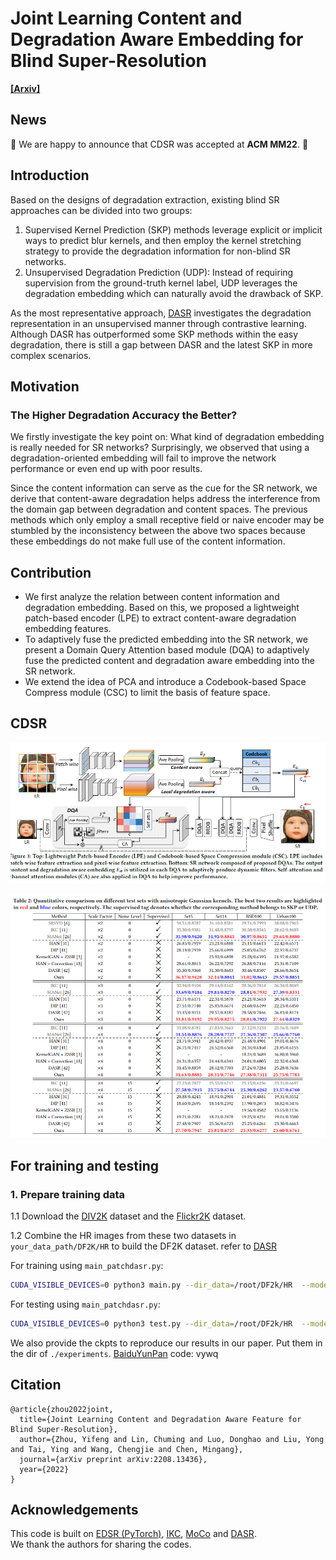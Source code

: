 # Joint Learning Content and Degradation Aware Embedding for Blind Super-Resolution
**[[Arxiv]](https://arxiv.org/abs/2208.13436)**
## News
:bell: We are happy to announce that CDSR was accepted at **ACM MM22**. :bell:

## Introduction
Based on the designs of degradation extraction, existing blind SR approaches can be divided into two groups:
1. Supervised Kernel Prediction (SKP) methods leverage explicit or implicit ways to predict blur kernels, and then employ the kernel stretching strategy to provide the degradation information for non-blind SR networks. 
2. Unsupervised Degradation Prediction (UDP): Instead of requiring supervision from the ground-truth kernel label, UDP leverages the degradation embedding which can naturally avoid the drawback of SKP.

As the most representative approach, [DASR](https://github.com/The-Learning-And-Vision-Atelier-LAVA/DASR) investigates the degradation representation in an unsupervised manner through contrastive learning.
Although DASR has outperformed some SKP methods within the easy degradation, there is still a gap between DASR and the latest SKP in more complex scenarios. 

## Motivation
### The Higher Degradation Accuracy the Better?
We firstly investigate the key point on: What kind of degradation embedding is really needed for SR networks? Surprisingly, we observed that using a degradation-oriented embedding will fail to improve the network performance or even end up with poor results.

Since the content information can serve as the cue for the SR network, we derive that content-aware degradation helps address the interference from the domain gap between degradation and content spaces. 
The previous methods which only employ a small receptive field or naive encoder may be stumbled by the inconsistency between the above two spaces because these embeddings do not make full use of the content information.

## Contribution
- We first analyze the relation between content information and degradation embedding. Based on this, we proposed a lightweight patch-based encoder (LPE) to extract content-aware degradation embedding features.
- To adaptively fuse the predicted embedding into the SR network, we present a Domain Query Attention based module (DQA) to adaptively fuse the predicted content and degradation aware embedding into the SR network.
- We extend the idea of PCA and introduce a Codebook-based Space Compress module (CSC) to limit the basis of feature space.

## CDSR
![fram](Figs/fram.PNG)

![Tab1](Figs/table1.PNG)

## For training and testing
### 1. Prepare training data 

1.1 Download the [DIV2K](https://data.vision.ee.ethz.ch/cvl/DIV2K/)  dataset and the [Flickr2K](http://cv.snu.ac.kr/research/EDSR/Flickr2K.tar) dataset.

1.2 Combine the HR images from these two datasets in `your_data_path/DF2K/HR` to build the DF2K dataset. 
refer to [DASR](https://github.com/The-Learning-And-Vision-Atelier-LAVA/DASR)

For training using `main_patchdasr.py`:

```bash
CUDA_VISIBLE_DEVICES=0 python3 main.py --dir_data=/root/DF2k/HR  --model=CDSR --scale=2 --blur_type=aniso_gaussian  --noise=0  --sig_min=0.35   --sig_max=5  --batch_size=32   --save=cdsr  --epochs_encoder=-1 --n_GPUs=2 --freeze_epoch 600 --sv_mode 0
```

For testing using `main_patchdasr.py`:

```bash
CUDA_VISIBLE_DEVICES=0 python3 test.py --dir_data=/root/DF2k/HR  --model=CDSR --scale=2 --blur_type=aniso_gaussian  --noise=0 --pre_train experiment/cdsr_x2_bicubic_aniso/model/model_492_psnr_36.17.pt --sv_mode 0 --n_GPUs=2
```

We also provide the ckpts to reproduce our results in our paper. Put them in the dir of `./experiments`.
[BaiduYunPan](https://pan.baidu.com/s/1h9s7e3bzzUb-BwCvlEpZQA )  code: vywq 

## Citation
```
@article{zhou2022joint,
  title={Joint Learning Content and Degradation Aware Feature for Blind Super-Resolution},
  author={Zhou, Yifeng and Lin, Chuming and Luo, Donghao and Liu, Yong and Tai, Ying and Wang, Chengjie and Chen, Mingang},
  journal={arXiv preprint arXiv:2208.13436},
  year={2022}
}
```

## Acknowledgements
This code is built on [EDSR (PyTorch)](https://github.com/thstkdgus35/EDSR-PyTorch), [IKC](https://github.com/yuanjunchai/IKC), [MoCo](https://github.com/facebookresearch/moco) and [DASR](https://github.com/The-Learning-And-Vision-Atelier-LAVA/DASR).  
We thank the authors for sharing the codes.